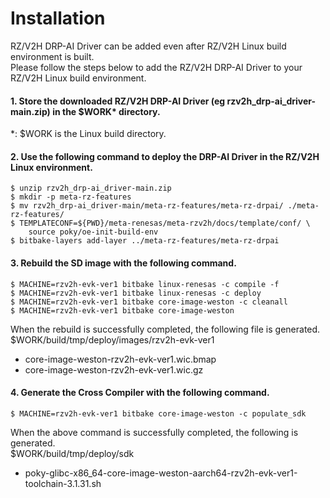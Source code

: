 # Installation

RZ/V2H DRP-AI Driver can be added even after RZ/V2H Linux build environment is built.  
Please follow the steps below to add the RZ/V2H DRP-AI Driver to your RZ/V2H Linux build environment. 

#### 1. Store the downloaded RZ/V2H DRP-AI Driver (eg rzv2h_drp-ai_driver-main.zip) in the $WORK* directory.   
*: $WORK is the Linux build directory.  

#### 2. Use the following command to deploy the DRP-AI Driver in the RZ/V2H Linux environment.
~~~  
$ unzip rzv2h_drp-ai_driver-main.zip  
$ mkdir -p meta-rz-features
$ mv rzv2h_drp-ai_driver-main/meta-rz-features/meta-rz-drpai/ ./meta-rz-features/
$ TEMPLATECONF=${PWD}/meta-renesas/meta-rzv2h/docs/template/conf/ \
    source poky/oe-init-build-env
$ bitbake-layers add-layer ../meta-rz-features/meta-rz-drpai
~~~

#### 3. Rebuild the SD image with the following command.
~~~
$ MACHINE=rzv2h-evk-ver1 bitbake linux-renesas -c compile -f
$ MACHINE=rzv2h-evk-ver1 bitbake linux-renesas -c deploy
$ MACHINE=rzv2h-evk-ver1 bitbake core-image-weston -c cleanall  
$ MACHINE=rzv2h-evk-ver1 bitbake core-image-weston  
~~~  
When the rebuild is successfully completed, the following file is generated.  
$WORK/build/tmp/deploy/images/rzv2h-evk-ver1  
* core-image-weston-rzv2h-evk-ver1.wic.bmap  
* core-image-weston-rzv2h-evk-ver1.wic.gz  

#### 4. Generate the Cross Compiler with the following command.  
~~~  
$ MACHINE=rzv2h-evk-ver1 bitbake core-image-weston -c populate_sdk  
~~~  
When the above command is successfully completed, the following is generated.  
$WORK/build/tmp/deploy/sdk  
* poky-glibc-x86_64-core-image-weston-aarch64-rzv2h-evk-ver1-toolchain-3.1.31.sh  

